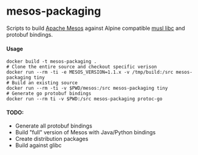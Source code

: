 # mesos-packaging

Scripts to build [Apache Mesos](http://mesos.apache.com) against Alpine compatible 
[musl libc](http://www.musl-libc.org/) and protobuf bindings.

#### Usage

    docker build -t mesos-packaging .
    # Clone the entire source and checkout specific verison
    docker run --rm -ti -e MESOS_VERSION=1.1.x -v /tmp/build:/src mesos-packaging tiny
    # Build an existing source
    docker run --rm -ti -v $PWD/mesos:/src mesos-packaging tiny
    # Generate go protobuf bindings
    docker run --rm ti -v $PWD:/src mesos-packaging protoc-go


#### TODO: 

  * Generate all protobuf bindings
  * Build "full" version of Mesos with Java/Python bindings
  * Create distribution packages
  * Build against glibc
